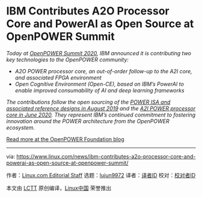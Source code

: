 [#]: collector: (lujun9972)
[#]: translator: ( )
[#]: reviewer: ( )
[#]: publisher: ( )
[#]: url: ( )
[#]: subject: (IBM Contributes A2O Processor Core and PowerAI as Open Source at OpenPOWER Summit)
[#]: via: (https://www.linux.com/news/ibm-contributes-a2o-processor-core-and-powerai-as-open-source-at-openpower-summit/)
[#]: author: (Linux.com Editorial Staff https://www.linux.com/author/linuxdotcom/)

IBM Contributes A2O Processor Core and PowerAI as Open Source at OpenPOWER Summit
======

_Today at [OpenPOWER Summit 2020][1], IBM announced it is contributing two key technologies to the OpenPOWER community:_

  * _A2O POWER processor core, an out-of-order follow-up to the A2I core, and associated FPGA environment_
  * _Open Cognitive Environment (Open-CE), based on IBM’s PowerAI to enable improved consumability of AI and deep learning frameworks_



_The contributions follow the open sourcing of the [POWER ISA and associated reference designs in August 2019][2] and the [A2I POWER processor core in June 2020][3]. They represent IBM’s continued commitment to fostering innovation around the POWER architecture from the OpenPOWER ecosystem._

[Read more at the OpenPOWER Foundation blog][4]

--------------------------------------------------------------------------------

via: https://www.linux.com/news/ibm-contributes-a2o-processor-core-and-powerai-as-open-source-at-openpower-summit/

作者：[Linux.com Editorial Staff][a]
选题：[lujun9972][b]
译者：[译者ID](https://github.com/译者ID)
校对：[校对者ID](https://github.com/校对者ID)

本文由 [LCTT](https://github.com/LCTT/TranslateProject) 原创编译，[Linux中国](https://linux.cn/) 荣誉推出

[a]: https://www.linux.com/author/linuxdotcom/
[b]: https://github.com/lujun9972
[1]: https://events.linuxfoundation.org/openpower-summit-north-america/
[2]: https://openpowerfoundation.org/the-next-step-in-the-openpower-foundation-journey/
[3]: https://openpowerfoundation.org/a2i-power-processor-core-contributed-to-openpower-community-to-advance-open-hardware-collaboration/
[4]: https://openpowerfoundation.org/openpower-foundation-introduces-ibm-hardware-and-software-contributions-at-openpower-summit-2020/
